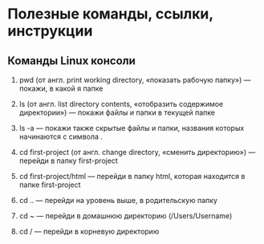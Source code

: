 # Полезные команды, ссылки, инструкции 

## Команды Linux консоли

1. pwd (от англ. print working directory, «показать рабочую папку») — покажи, в какой я папке


2. ls (от англ. list directory contents, «отобразить содержимое директории») — покажи 
файлы и папки в текущей папке


3. ls -a — покажи также скрытые файлы и папки, названия которых начинаются с символа .

4. cd first-project (от англ. change directory, «сменить директорию») — перейди в папку first-project

5. cd first-project/html — перейди в папку html, которая находится в папке first-project

6. cd .. — перейди на уровень выше, в родительскую папку

7. cd ~ — перейди в домашнюю директорию (/Users/Username)

8. cd / — перейди в корневую директорию

